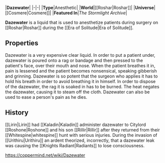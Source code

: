 |**Dazewater**|
|-|-|
|**Type**|Anesthetic|
|**World**|[[Roshar\|Roshar]]|
|**Universe**|[[Cosmere\|Cosmere]]|
|**Featured In**|*The Stormlight Archive*|

**Dazewater** is a liquid that is used to anesthetize patients during surgery on [[Roshar\|Roshar]] during the [[Era of Solitude\|Era of Solitude]].

## Properties
Dazewater is a very expensive clear liquid. In order to put a patient under, dazewater is poured onto a rag or bandage and then pressed to the patient's face, over their mouth and nose. When the patient breathes it in, pain is lessened and the patient becomes nonsensical, speaking gibberish and grinning.
Dazewater is so potent that the surgeon who applies it has to hold his breath in order to avoid breathing it in himself. In order to dispose of the dazewater, the rag it is soaked in has to be burned. The heat negates the dazewater, causing it to steam off the cloth. Dazewater can also be used to ease a person's pain as he dies.

## History
[[Lirin\|Lirin]] had [[Kaladin\|Kaladin]] administer dazewater to Citylord [[Roshone\|Roshone]] and his son [[Rillir\|Rillir]] after they returned from their [[Whitespine\|whitespine]] hunt with serious injuries.
During the invasion of [[Urithiru\|Urithiru]] an ardent theorized, incorrectly, that a dazewater leak was causing the [[Knights Radiant\|Radiants]] to lose consciousness.



https://coppermind.net/wiki/Dazewater